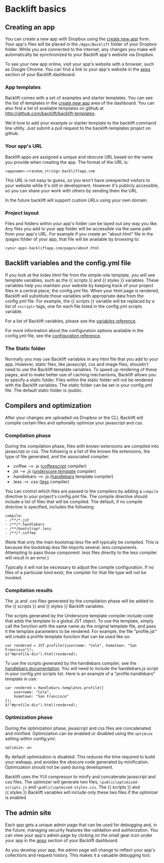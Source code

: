 # Backlift basics

## Creating an app

You can create a new app with Dropbox using the [create new app](https://www.backlift.com/dashboard/createapp) form. Your app's files will be placed in the <code>/Apps/Backlift</code> folder of your Dropbox folder. While you are connected to the internet, any changes you make will automatically be synchronized to your Backlift app's website via Dropbox. 

To see your new app online, visit your app's website with a browser, such as Google Chrome. You can find a link to your app's website in the [apps](https://www.backlift.com/dashboard/apps) section of your Backlift dashboard.

### App templates

Backlift comes with a set of examples and starter templates. You can see the list of templates in the [create new app](https://www.backlift.com/dashboard/createapp) area of the dashboard. You can also find a list of available templates on github at http://github.com/backlift/backlift-templates. 

We'd love to add your example or starter template to the backlift command line utility. Just submit a pull request to the backlift-templates project on github.

### Your app's URL

Backlift apps are assigned a unique and obscure URL based on the name you provide when creating the app. The format of the URL is:

	<appname>-<random_string>.backliftapp.com

This URL is not easy to guess, so you won't have unexpected visitors to your website while it's still in development. However it's publicly accessible, so you can share your work with others by sending them the URL. 

In the future backlift will support custom URLs using your own domain.

### Project layout

Files and folders within your app's folder can be layed out any way you like. Any files you add to your app folder will be accessible via the same path from your app's URL. For example if you create an "about.html" file in the /pages folder of your app, that file will be available by browsing to:

    <your-app>.backliftapp.com/pages/about.html

## Backlift variables and the config.yml file

If you look at the index.html file from the simple-site template, you will see template variables, such as the {{&nbsp;scripts&nbsp;}} and {{&nbsp;styles&nbsp;}} variables. These variables help you maintain your website by keeping track of your project files in a central place, the config.yml file. When your html page is rendered, Backlift will substitute those variables with appropriate data from the config.yml file. For example, the {{&nbsp;scripts&nbsp;}} variable will be replaced by a list of <code>&lt;script&gt;</code> tags, one for each file listed in the config.yml scripts variable.

For a list of Backlift variables, please see the [variables reference](variables.html).

For more information about the configuration options available in the config.yml file, see the [configuration reference](configuration.html).

### The Static folder

Normally you may use Backlift variables in any html file that you add to your app. However, static files, like javascript, css and image files, shouldn't need to use the Backlift template variables. To speed up rendering of these pages, and to make better use of caching mechanisms, Backlift allows you to specify a static folder. Files within the static folder will not be rendered with the Backlift variables. The static folder can be set in your config.yml file. The default static folder is /public.

## Compilers and optimization

After your changes are uploaded via Dropbox or the CLI, Backlift will compile certain files and optionally optimize your javascript and css.

### Compilation phase

During the compilation phase, files with known extensions are compiled into javascript or css. The following is a list of the known file extensions, the type of file generated, and the associated compiler:

* .coffee --&gt; .js ([coffeescript](http://coffeescript.org/) compiler)
* .jst --&gt; .js ([underscore template](http://underscorejs.org/#template) compiler)
* .handlebars --&gt; .js ([handlebars](http://handlebarsjs.com/) template compiler)
* .less --&gt; .css ([less](http://lesscss.org/) compiler)

You can control which files are passed to the compilers by adding a `compile` directive to your project's config.yml file. The compile directive should include a list of files that will be compiled. The default, if no compile directive is specified, includes the following:

<pre><code class="no-highlight">compile:
- /**/*.jst
- /**/*.handlebars
- /**/bootstrap*.less
- /**/*.coffee
</code></pre>

(Note that only the main bootstrap.less file will typically be compiled. This is because the bootstrap.less file imports several .less components. Attempting to pass those component .less files directly to the less compiler will result in an error.)

Typically it will not be necessary to adjust the compile configuration. If no files of a particular kind exist, the compiler for that file type will not be invoked.

### Compilation results

The .js and .css files generated by the compilation phase will be added to the {{&nbsp;scripts&nbsp;}} and {{&nbsp;styles&nbsp;}} Backlift variables. 

The scripts generated by the Underscore template compiler include code that adds the template to a global JST object. To use the template, simply call the function with the same name as the original template file, and pass it the template parameters to be rendered. For example, the file "profile.jst" will create a profile template function that can be used like so:

	var rendered = JST.profile({username: "Cole", hometown: "San Francisco"});
	$("#profile-div").html(rendered);

To use the scripts generated by the handlebars compiler, see the [handlebars documentation](http://handlebarsjs.com/). You will need to include the handlebars.js script in your config.yml scripts list. Here is an example of a "profile.handlebars" template in use:

	var rendered = Handlebars.templates.profile({
		username: "Cole",
		hometown: "San Francisco"
	});
	$("#profile-div").html(rendered);

### Optimization phase

During the optimization phase, javascript and css files are concatenated and minified. Optimization can be enabled or disabled using the `optimize` setting within config.yml.

	optimize: on

By default optimization is disabled. This reduces the time required to build your webapp, and avoides the obscure code generated by minification. Optimization should not be used during development.

Backlift uses the YUI compressor to minify and concatenate javascript and css files. The optimizer will generate two files, `\public\optimized-scripts.js` and `\public\optmized-styles.css`. The {{&nbsp;scripts&nbsp;}} and {{&nbsp;styles&nbsp;}} Backlift variables will include only these two files if the optimizer is enabled.

## The admin site

Each app gets a unique admin page that can be used for debugging and, in the future, managing security features like validation and authorization. You can view your app's admin page by clicking on the small gear icon under your app in the [apps](https://www.backlift.com/dashboard/apps) section of your Backlift dashboard.

As you develop your app, the admin page will change to reflect your app's collections and request history. This makes it a valuable debugging tool.
